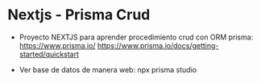 # Nextjs - Prisma Crud

- Proyecto NEXTJS para aprender procedimiento crud con ORM prisma: https://www.prisma.io/
  https://www.prisma.io/docs/getting-started/quickstart

- Ver base de datos de manera web: npx prisma studio
